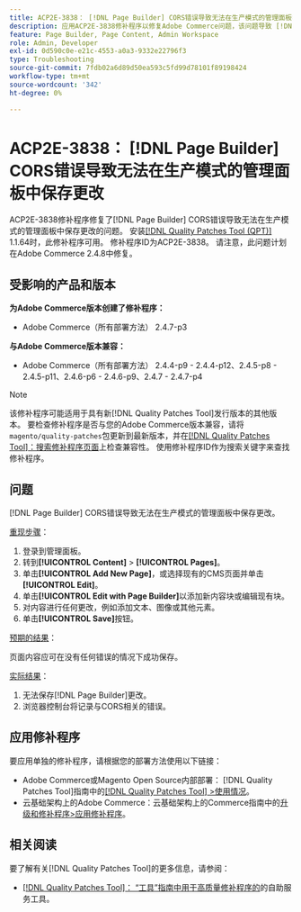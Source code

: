 ```yaml
---
title: ACP2E-3838： [!DNL Page Builder] CORS错误导致无法在生产模式的管理面板中保存更改
description: 应用ACP2E-3838修补程序以修复Adobe Commerce问题，该问题导致 [!DNL Page Builder] CORS错误导致无法在生产模式的管理面板中保存更改。
feature: Page Builder, Page Content, Admin Workspace
role: Admin, Developer
exl-id: 0d590c0e-e21c-4553-a0a3-9332e22796f3
type: Troubleshooting
source-git-commit: 7fdb02a6d89d50ea593c5fd99d78101f89198424
workflow-type: tm+mt
source-wordcount: '342'
ht-degree: 0%

---
```


# ACP2E-3838： [!DNL Page Builder] CORS错误导致无法在生产模式的管理面板中保存更改

ACP2E-3838修补程序修复了[!DNL Page Builder] CORS错误导致无法在生产模式的管理面板中保存更改的问题。 安装[[!DNL Quality Patches Tool (QPT)]](/help/tools/quality-patches-tool/quality-patches-tool-to-self-serve-quality-patches.md) 1.1.64时，此修补程序可用。 修补程序ID为ACP2E-3838。 请注意，此问题计划在Adobe Commerce 2.4.8中修复。

## 受影响的产品和版本

**为Adobe Commerce版本创建了修补程序：**

* Adobe Commerce（所有部署方法） 2.4.7-p3

**与Adobe Commerce版本兼容：**

* Adobe Commerce（所有部署方法） 2.4.4-p9 - 2.4.4-p12、2.4.5-p8 - 2.4.5-p11、2.4.6-p6 - 2.4.6-p9、2.4.7 - 2.4.7-p4

>[!NOTE]
>
>该修补程序可能适用于具有新[!DNL Quality Patches Tool]发行版本的其他版本。 要检查修补程序是否与您的Adobe Commerce版本兼容，请将`magento/quality-patches`包更新到最新版本，并在[[!DNL Quality Patches Tool]：搜索修补程序页面](https://experienceleague.adobe.com/tools/commerce-quality-patches/index.html)上检查兼容性。 使用修补程序ID作为搜索关键字来查找修补程序。

## 问题

[!DNL Page Builder] CORS错误导致无法在生产模式的管理面板中保存更改。

<u>重现步骤</u>：

1. 登录到管理面板。
1. 转到&#x200B;**[!UICONTROL Content]** > **[!UICONTROL Pages]**。
1. 单击&#x200B;**[!UICONTROL Add New Page]**，或选择现有的CMS页面并单击&#x200B;**[!UICONTROL Edit]**。
1. 单击&#x200B;**[!UICONTROL Edit with Page Builder]**&#x200B;以添加新内容块或编辑现有块。
1. 对内容进行任何更改，例如添加文本、图像或其他元素。
1. 单击&#x200B;**[!UICONTROL Save]**&#x200B;按钮。

<u>预期的结果</u>：

页面内容应可在没有任何错误的情况下成功保存。

<u>实际结果</u>：

1. 无法保存[!DNL Page Builder]更改。
1. 浏览器控制台将记录与CORS相关的错误。

## 应用修补程序

要应用单独的修补程序，请根据您的部署方法使用以下链接：

* Adobe Commerce或Magento Open Source内部部署： [!DNL Quality Patches Tool]指南中的[[!DNL Quality Patches Tool] >使用情况](/help/tools/quality-patches-tool/usage.md)。
* 云基础架构上的Adobe Commerce：云基础架构上的Commerce指南中的[升级和修补程序>应用修补程序](https://experienceleague.adobe.com/docs/commerce-cloud-service/user-guide/develop/upgrade/apply-patches.html)。

## 相关阅读

要了解有关[!DNL Quality Patches Tool]的更多信息，请参阅：

* [[!DNL Quality Patches Tool]： “工具”指南中用于高质量修补程序的](/help/tools/quality-patches-tool/quality-patches-tool-to-self-serve-quality-patches.md)的自助服务工具。
